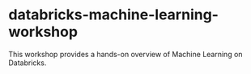 # databricks-machine-learning-workshop
This workshop provides a hands-on overview of Machine Learning on Databricks.
